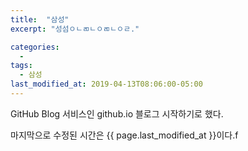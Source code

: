 ```yaml
---
title:  "삼성"
excerpt: "성섬ㅇㄴㄻㄴㅇㄻㄴㅇㄹ."

categories:
  - 
tags:
  - 삼성
last_modified_at: 2019-04-13T08:06:00-05:00
---
```


GitHub Blog 서비스인 github.io 블로그 시작하기로 했다.

마지막으로 수정된 시간은 {{ page.last_modified_at }}이다.f
